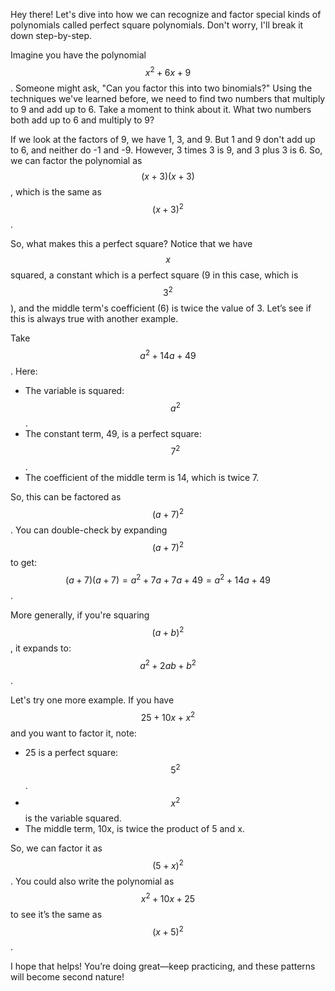 Hey there! Let's dive into how we can recognize and factor special kinds of polynomials called perfect square polynomials. Don't worry, I'll break it down step-by-step.

Imagine you have the polynomial $$x^2 + 6x + 9$$. Someone might ask, "Can you factor this into two binomials?" Using the techniques we've learned before, we need to find two numbers that multiply to 9 and add up to 6. Take a moment to think about it. What two numbers both add up to 6 and multiply to 9?

If we look at the factors of 9, we have 1, 3, and 9. But 1 and 9 don't add up to 6, and neither do -1 and -9. However, 3 times 3 is 9, and 3 plus 3 is 6. So, we can factor the polynomial as $$(x + 3)(x + 3)$$, which is the same as $$(x + 3)^2$$.

So, what makes this a perfect square? Notice that we have $$x$$ squared, a constant which is a perfect square (9 in this case, which is $$3^2$$), and the middle term's coefficient (6) is twice the value of 3. Let’s see if this is always true with another example.

Take $$a^2 + 14a + 49$$. Here:
- The variable is squared: $$a^2$$.
- The constant term, 49, is a perfect square: $$7^2$$.
- The coefficient of the middle term is 14, which is twice 7.

So, this can be factored as $$(a + 7)^2$$. You can double-check by expanding $$(a + 7)^2$$ to get:
$$(a + 7)(a + 7) = a^2 + 7a + 7a + 49 = a^2 + 14a + 49$$.

More generally, if you're squaring $$(a + b)^2$$, it expands to:
$$a^2 + 2ab + b^2$$.

Let's try one more example. If you have $$25 + 10x + x^2$$ and you want to factor it, note:
- 25 is a perfect square: $$5^2$$.
- $$x^2$$ is the variable squared.
- The middle term, 10x, is twice the product of 5 and x.

So, we can factor it as $$(5 + x)^2$$. You could also write the polynomial as $$x^2 + 10x + 25$$ to see it’s the same as $$(x + 5)^2$$.

I hope that helps! You’re doing great—keep practicing, and these patterns will become second nature!